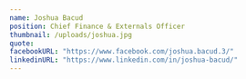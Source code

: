 ```yaml
---
name: Joshua Bacud
position: Chief Finance & Externals Officer
thumbnail: /uploads/joshua.jpg
quote: 
facebookURL: "https://www.facebook.com/joshua.bacud.3/"
linkedinURL: "https://www.linkedin.com/in/joshua-bacud/"
---
```

